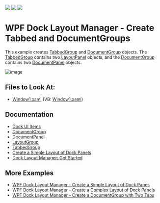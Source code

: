 <!-- default badges list -->
![](https://img.shields.io/endpoint?url=https://codecentral.devexpress.com/api/v1/VersionRange/128643232/21.1.5%2B)
[![](https://img.shields.io/badge/Open_in_DevExpress_Support_Center-FF7200?style=flat-square&logo=DevExpress&logoColor=white)](https://supportcenter.devexpress.com/ticket/details/E1656)
[![](https://img.shields.io/badge/📖_How_to_use_DevExpress_Examples-e9f6fc?style=flat-square)](https://docs.devexpress.com/GeneralInformation/403183)
<!-- default badges end -->

# WPF Dock Layout Manager - Create Tabbed and DocumentGroups


This example creates [TabbedGroup](https://docs.devexpress.com/WPF/DevExpress.Xpf.Docking.TabbedGroup) and [DocumentGroup](https://docs.devexpress.com/WPF/DevExpress.Xpf.Docking.DocumentGroup) objects. The [TabbedGroup](https://docs.devexpress.com/WPF/DevExpress.Xpf.Docking.TabbedGroup) contains two [LayoutPanel](https://docs.devexpress.com/WPF/DevExpress.Xpf.Docking.LayoutPanel) objects, and the [DocumentGroup](https://docs.devexpress.com/WPF/DevExpress.Xpf.Docking.DocumentGroup) contains two [DocumentPanel](https://docs.devexpress.com/WPF/DevExpress.Xpf.Docking.DocumentPanel) objects.

![image](https://user-images.githubusercontent.com/12169834/173875380-1597a66d-d862-4728-a2df-0656f350ebd5.png)

<!-- default file list -->
## Files to Look At:

* [Window1.xaml](./CS/CreateTabbedAndDocumentGroups/Window1.xaml) (VB: [Window1.xaml](./VB/CreateTabbedAndDocumentGroups/Window1.xaml))
<!-- default file list end -->

## Documentation

- [Dock UI Items](https://docs.devexpress.com/WPF/7209/controls-and-libraries/layout-management/dock-windows/dock-items)
- [DocumentGroup](https://docs.devexpress.com/WPF/DevExpress.Xpf.Docking.DocumentGroup)
- [DocumentPanel](https://docs.devexpress.com/WPF/DevExpress.Xpf.Docking.DocumentPanel)
- [LayoutGroup](https://docs.devexpress.com/WPF/DevExpress.Xpf.Docking.LayoutGroup)
- [TabbedGroup](https://docs.devexpress.com/WPF/DevExpress.Xpf.Docking.TabbedGroup)
- [Create a Simple Layout of Dock Panels](https://docs.devexpress.com/WPF/6654/controls-and-libraries/layout-management/dock-windows/getting-started/how-to-create-a-simple-layout-of-dock-panes)
- [Dock Layout Manager: Get Started](https://docs.devexpress.com/WPF/6820/controls-and-libraries/layout-management/dock-windows/getting-started/dock-layout-manager)

## More Examples

- [WPF Dock Layout Manager - Create a Simple Layout of Dock Panes](https://github.com/DevExpress-Examples/how-to-create-a-simple-layout-of-dock-panes-e1600)
- [WPF Dock Layout Manager - Create a Complex Layout of Dock Panels](https://github.com/DevExpress-Examples/how-to-create-a-complex-layout-of-dock-panels-e1663)
- [WPF Dock Layout Manager - Сreate a DocumentGroup with Two Tabs](https://github.com/DevExpress-Examples/how-to-create-a-documentgroup-with-two-tabs-e1670)
